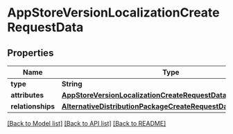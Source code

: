 # AppStoreVersionLocalizationCreateRequestData

## Properties
Name | Type | Description | Notes
------------ | ------------- | ------------- | -------------
**type** | **String** |  | 
**attributes** | [**AppStoreVersionLocalizationCreateRequestDataAttributes**](AppStoreVersionLocalizationCreateRequestDataAttributes.md) |  | 
**relationships** | [**AlternativeDistributionPackageCreateRequestDataRelationships**](AlternativeDistributionPackageCreateRequestDataRelationships.md) |  | 

[[Back to Model list]](../README.md#documentation-for-models) [[Back to API list]](../README.md#documentation-for-api-endpoints) [[Back to README]](../README.md)


